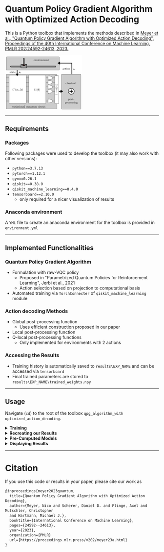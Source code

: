# Quantum Policy Gradient Algorithm with Optimized Action Decoding
This is a Python toolbox that implements the methods described in [Meyer et al., "Quantum Policy Gradient Algorithm with Optimized Action Decoding", Proceedings of the 40th International Conference on Machine Learning, PMLR 202:24592-24613, 2023.](https://proceedings.mlr.press/v202/meyer23a.html)

<img src="proposed_method.png" width="50%">

---

## Requirements

### Packages

Following packages were used to develop the toolbox (it may also work with other versions):

* ```python==3.7.13```
* ```pytorch==1.12.1```
* ```gym==0.26.1```
* ```qiskit==0.38.0```
* ```qiskit_machine_learning==0.4.0```
* ```tensorboard==2.10.0```
  * only required for a nicer visualization of results

### Anaconda environment

A ```YML``` file to create an anaconda environment for the toolbox is provided in ```environment.yml```

---

## Implemented Functionalities

### Quantum Policy Gradient Algorithm

* Formulation with raw-VQC policy
  * Proposed in "Parametrized Quantum Policies for Reinforcement Learning", Jerbi et al., 2021
  * Action selection based on projection to computational basis
* Automated training via ```TorchConnecter``` of ```qiskit_machine_learning``` module
  
### Action decoding Methods

* Global post-processing function
  * Uses efficient construction proposed in our paper
* Local post-processing function
* Q-local post-processing functions
  * Only implemented for environments with 2 actions

### Accessing the Results

* Training history is automatically saved to ```results\EXP_NAME``` and can be accessed via ```tensorboard```
* Final trained parameters are stored to ```results\EXP_NAME\trained_weights.npy```
---

## Usage

Navigate (```cd```) to the root of the toolbox ```qpg_algorithm_with optimized_action_decoding```.

<details>
  <summary><b>Training</b></summary><br/>
  
  The training can be started via ```main.py```

The script provides the following options:

  ```
main.py [-h] [--environment {CartPole-v0,CartPole-v1}] [--episodes N]
               [--batch_size N] [--gamma F] [--learning_rate F] [--depth N]
               [--pp_function PP_FUNCTION] [--q_local N] [--exp_name EXP_NAME]

```

  Detailed information and options can be obtained by:
  ```
  python3 main.py -h
  ```

The training progress is prompted to the commandline during training and saved to ```results``` afterwards.

</details>

<details>
  <summary><b>Recreating our Results</b></summary><br/>

The main part of our work compares QPG models with different action decoding strategies. We have implemented various of these concepts in this framework, which allows to compare the results.

* In order to train a model with a global post-processing function (which is auto-generated with the technique described in our work), one can run:
  ```
  python main.py --pp_function=glob
  ```  
  
* Training with a local (as local as possible for more than two actions) can be executed with:
  ```
  python main.py --pp_function=loc
  ```
  
* Results for choices inbetween, e.g. 3-local post-processing functions can be obtained via:
  ```
  python main.py --pp_function=loc --q_local=3
  ```
  Note, that this choice is only available for environments with two actions. The implementation checks whether the choice is possible, i.e. the argument of ```--q_local``` must be smaller than the number of qubits.

</details>

<details>
  <summary><b>Pre-Computed Models</b></summary><br/>

As training the models is very time-consuming, we provide some pre-trained models with this framework in ```results```. 
The training performance of models with a globality value of 1, 2, 3, and 4 (i.e. global) is displayed below:

<img src="results.png" width=\textwidth/>

We have used the following hyperparameters for the training procedure:
  ```
  python main.py --environment=CartPole-v0 --episodes=1000 --batch_size=10 --gamma=0.99 
                 --learning_rate=0.02 --depth=1
  ```

These hyperparameters slightly deviate form the settings noted in the paper, most importantly the learning rate.
This is down to the fact, that the current version of the ```TorchConnector``` does not allow separate learning rates for variational and state scaling parameters.
To balance this out, we had to select a different value to balance this out.

Note, that the results also do not exactly represent the plot in our paper. We averaged over 20 independent experiments there, while the plot above only represents one training routine each.
For our original experiments we had access to some HPC devices. Training several instances on you local machine, however, would be very time-consuming.
The less-significant difference in performance of the models with globality values of 2 and 3 is also down to this less representative sample size.
When training yourself, you also might experience slight deviations. However, the qualitative results should be preserved.


</details>

<details>
  <summary><b>Displaying Results</b></summary><br/>

Results are saved to a dictionary with an auto-generated path of the form ```results/EXP_NAME```.

The result of a specific experiment can be visualized via:
  ```
  tensorboard --logdir results/EXP_NAME
  ```

Different experimental results can be compared with:
  ```
  tensorboard --logdir results
  ```

</details>

---
# Citation

If you use this code or results in your paper, please cite our work as

```
@inproceedings{meyer2023quantum,
  title={Quantum Policy Gradient Algorithm with Optimized Action Decoding},
  author={Meyer, Nico and Scherer, Daniel D. and Plinge, Axel and Mutschler, Christopher
  and Hartmann, Michael J.},
  booktitle={International Conference on Machine Learning},
  pages={24592--24613},
  year={2023},
  organization={PMLR}
  url={https://proceedings.mlr.press/v202/meyer23a.html}
}
```
